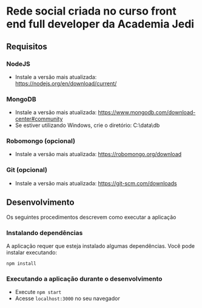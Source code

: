 # Rede social criada no curso front end full developer da Academia Jedi

## Requisitos

### NodeJS

- Instale a versão mais atualizada: https://nodejs.org/en/download/current/

### MongoDB

- Instale a versão mais atualizada: https://www.mongodb.com/download-center#community
- Se estiver utilizando Windows, crie o diretório: C:\data\db

### Robomongo (opcional)

- Instale a versão mais atualizada: https://robomongo.org/download

### Git (opcional)

- Instale a versão mais atualizada: https://git-scm.com/downloads

## Desenvolvimento

Os seguintes procedimentos descrevem como executar a aplicação

### Instalando dependências

A aplicação requer que esteja instalado algumas dependências. Você pode instalar executando:

```
npm install
```

### Executando a aplicação durante o desenvolvimento

- Execute `npm start`
- Acesse `localhost:3000` no seu navegador
